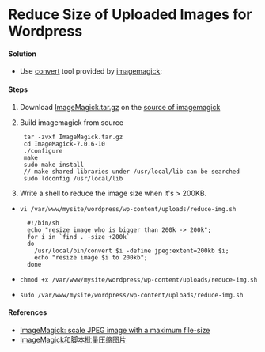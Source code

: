# Reduce Size of Uploaded Images for Wordpress

#### Solution
* Use  [convert](http://www.imagemagick.org/script/convert.php) tool provided by [imagemagick](http://www.imagemagick.org):

#### Steps
1. Download [ImageMagick.tar.gz](https://www.imagemagick.org/download/ImageMagick.tar.gz) on the [source of imagemagick](http://www.imagemagick.org/script/install-source.php)
2. Build imagemagick from source

        tar -zvxf ImageMagick.tar.gz
        cd ImageMagick-7.0.6-10
        ./configure
        make
        sudo make install
        // make shared libraries under /usr/local/lib can be searched
        sudo ldconfig /usr/local/lib
3. Write a shell to reduce the image size when it's > 200KB.

* `vi /var/www/mysite/wordpress/wp-content/uploads/reduce-img.sh`

        #!/bin/sh 
        echo "resize image who is bigger than 200k -> 200k";
        for i in `find . -size +200k`
        do
          /usr/local/bin/convert $i -define jpeg:extent=200kb $i;
          echo "resize image $i to 200kb";
        done
* `chmod +x /var/www/mysite/wordpress/wp-content/uploads/reduce-img.sh`
* `sudo /var/www/mysite/wordpress/wp-content/uploads/reduce-img.sh`

#### References
* [ImageMagick: scale JPEG image with a maximum file-size](https://stackoverflow.com/questions/6917219/imagemagick-scale-jpeg-image-with-a-maximum-file-size)
* [ImageMagick和脚本批量压缩图片 ](http://blog.csdn.net/doubleselect/article/details/40191437)

